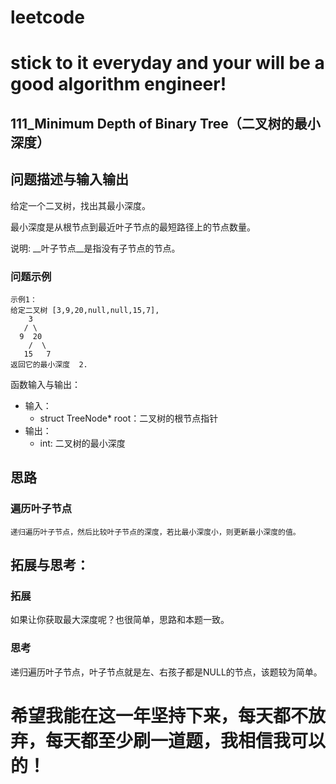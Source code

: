 # leetcode
# stick to it everyday and your will be a good algorithm engineer!
## 111_Minimum Depth of Binary Tree（二叉树的最小深度）
## 问题描述与输入输出
给定一个二叉树，找出其最小深度。

最小深度是从根节点到最近叶子节点的最短路径上的节点数量。

说明: __叶子节点__是指没有子节点的节点。
### 问题示例

	示例1：
	给定二叉树 [3,9,20,null,null,15,7],
		3
	   / \
      9  20
		/  \
	   15   7
	返回它的最小深度  2.


函数输入与输出：
* 输入：
	* struct TreeNode* root：二叉树的根节点指针
* 输出：
	* int: 二叉树的最小深度

## 思路			
### 遍历叶子节点

	递归遍历叶子节点，然后比较叶子节点的深度，若比最小深度小，则更新最小深度的值。
				 				 	
## 拓展与思考：
### 拓展
如果让你获取最大深度呢？也很简单，思路和本题一致。
### 思考
递归遍历叶子节点，叶子节点就是左、右孩子都是NULL的节点，该题较为简单。
	  
# 希望我能在这一年坚持下来，每天都不放弃，每天都至少刷一道题，我相信我可以的！
